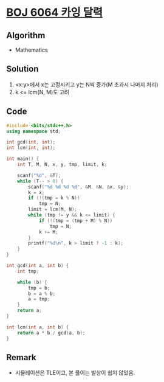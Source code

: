 [BOJ 6064 카잉 달력](https://www.acmicpc.net/problem/6064)
=====
Algorithm
-----
* Mathematics

Solution
-----
1. <x:y>에서 x는 고정시키고 y는 N씩 증가(M 초과시 나머지 처리)
2. k <= lcm(N, M)도 고려

Code
-----

```cpp
#include <bits/stdc++.h>
using namespace std;

int gcd(int, int);
int lcm(int, int);

int main() {
	int T, M, N, x, y, tmp, limit, k;

	scanf("%d", &T);
	while (T-- > 0) {
		scanf("%d %d %d %d", &M, &N, &x, &y);
		k = x;
		if (!(tmp = k % N))
			tmp = N;
		limit = lcm(M, N);
		while (tmp != y && k <= limit) {
			if (!(tmp = (tmp + M) % N))
				tmp = N;
			k += M;
		}
		printf("%d\n", k > limit ? -1 : k);
	}
}

int gcd(int a, int b) {
	int tmp;

	while (b) {
		tmp = b;
		b = a % b;
		a = tmp;
	}
	return a;
}

int lcm(int a, int b) {
	return a * b / gcd(a, b);
}
```

Remark
-----
* 시뮬레이션은 TLE이고, 본 풀이는 발상이 쉽지 않았음.